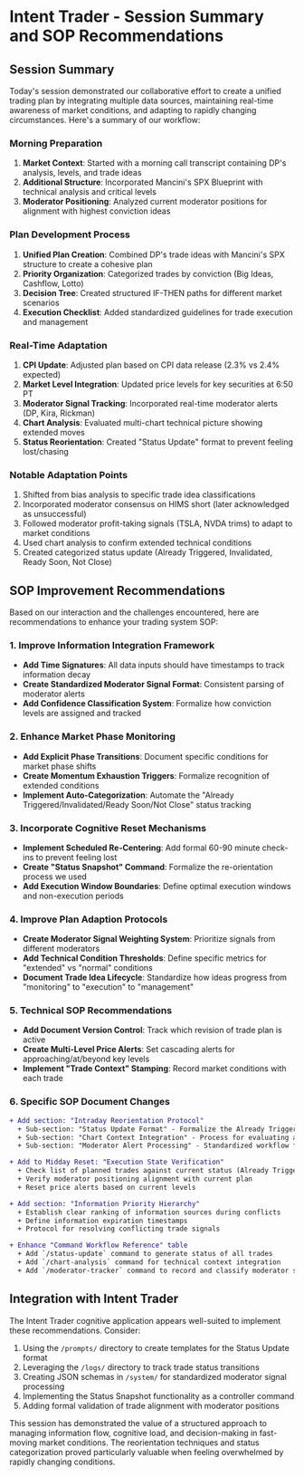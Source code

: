 # Intent Trader - Session Summary and SOP Recommendations

## Session Summary

Today's session demonstrated our collaborative effort to create a unified trading plan by integrating multiple data sources, maintaining real-time awareness of market conditions, and adapting to rapidly changing circumstances. Here's a summary of our workflow:

### Morning Preparation
1. **Market Context**: Started with a morning call transcript containing DP's analysis, levels, and trade ideas
2. **Additional Structure**: Incorporated Mancini's SPX Blueprint with technical analysis and critical levels
3. **Moderator Positioning**: Analyzed current moderator positions for alignment with highest conviction ideas

### Plan Development Process
1. **Unified Plan Creation**: Combined DP's trade ideas with Mancini's SPX structure to create a cohesive plan
2. **Priority Organization**: Categorized trades by conviction (Big Ideas, Cashflow, Lotto)
3. **Decision Tree**: Created structured IF-THEN paths for different market scenarios
4. **Execution Checklist**: Added standardized guidelines for trade execution and management

### Real-Time Adaptation
1. **CPI Update**: Adjusted plan based on CPI data release (2.3% vs 2.4% expected)
2. **Market Level Integration**: Updated price levels for key securities at 6:50 PT
3. **Moderator Signal Tracking**: Incorporated real-time moderator alerts (DP, Kira, Rickman)
4. **Chart Analysis**: Evaluated multi-chart technical picture showing extended moves
5. **Status Reorientation**: Created "Status Update" format to prevent feeling lost/chasing

### Notable Adaptation Points
1. Shifted from bias analysis to specific trade idea classifications
2. Incorporated moderator consensus on HIMS short (later acknowledged as unsuccessful)
3. Followed moderator profit-taking signals (TSLA, NVDA trims) to adapt to market conditions
4. Used chart analysis to confirm extended technical conditions
5. Created categorized status update (Already Triggered, Invalidated, Ready Soon, Not Close)

## SOP Improvement Recommendations

Based on our interaction and the challenges encountered, here are recommendations to enhance your trading system SOP:

### 1. Improve Information Integration Framework
- **Add Time Signatures**: All data inputs should have timestamps to track information decay
- **Create Standardized Moderator Signal Format**: Consistent parsing of moderator alerts
- **Add Confidence Classification System**: Formalize how conviction levels are assigned and tracked

### 2. Enhance Market Phase Monitoring
- **Add Explicit Phase Transitions**: Document specific conditions for market phase shifts
- **Create Momentum Exhaustion Triggers**: Formalize recognition of extended conditions
- **Implement Auto-Categorization**: Automate the "Already Triggered/Invalidated/Ready Soon/Not Close" status tracking

### 3. Incorporate Cognitive Reset Mechanisms
- **Implement Scheduled Re-Centering**: Add formal 60-90 minute check-ins to prevent feeling lost
- **Create "Status Snapshot" Command**: Formalize the re-orientation process we used
- **Add Execution Window Boundaries**: Define optimal execution windows and non-execution periods

### 4. Improve Plan Adaption Protocols
- **Create Moderator Signal Weighting System**: Prioritize signals from different moderators
- **Add Technical Condition Thresholds**: Define specific metrics for "extended" vs "normal" conditions
- **Document Trade Idea Lifecycle**: Standardize how ideas progress from "monitoring" to "execution" to "management"

### 5. Technical SOP Recommendations
- **Add Document Version Control**: Track which revision of trade plan is active
- **Create Multi-Level Price Alerts**: Set cascading alerts for approaching/at/beyond key levels
- **Implement "Trade Context" Stamping**: Record market conditions with each trade

### 6. Specific SOP Document Changes

```diff
+ Add section: "Intraday Reorientation Protocol"
  + Sub-section: "Status Update Format" - Formalize the Already Triggered/Invalidated/Ready Soon structure
  + Sub-section: "Chart Context Integration" - Process for evaluating and incorporating chart technicals
  + Sub-section: "Moderator Alert Processing" - Standardized workflow for moderator alerts

+ Add to Midday Reset: "Execution State Verification"
  + Check list of planned trades against current status (Already Triggered/Invalidated/Ready Soon)
  + Verify moderator positioning alignment with current plan
  + Reset price alerts based on current levels

+ Add section: "Information Priority Hierarchy"
  + Establish clear ranking of information sources during conflicts
  + Define information expiration timestamps
  + Protocol for resolving conflicting trade signals

+ Enhance "Command Workflow Reference" table
  + Add `/status-update` command to generate status of all trades
  + Add `/chart-analysis` command for technical context integration
  + Add `/moderator-tracker` command to record and classify moderator signals
```

## Integration with Intent Trader

The Intent Trader cognitive application appears well-suited to implement these recommendations. Consider:

1. Using the `/prompts/` directory to create templates for the Status Update format
2. Leveraging the `/logs/` directory to track trade status transitions
3. Creating JSON schemas in `/system/` for standardized moderator signal processing
4. Implementing the Status Snapshot functionality as a controller command
5. Adding formal validation of trade alignment with moderator positions

This session has demonstrated the value of a structured approach to managing information flow, cognitive load, and decision-making in fast-moving market conditions. The reorientation techniques and status categorization proved particularly valuable when feeling overwhelmed by rapidly changing conditions.